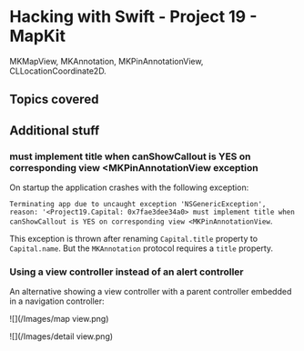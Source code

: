 # Hacking with Swift - Project 19 - MapKit

MKMapView, MKAnnotation, MKPinAnnotationView, CLLocationCoordinate2D.

## Topics covered

## Additional stuff

### must implement title when canShowCallout is YES on corresponding view <MKPinAnnotationView exception

On startup the application crashes with the following exception:

```Terminating app due to uncaught exception 'NSGenericException', reason: '<Project19.Capital: 0x7fae3dee34a0> must implement title when canShowCallout is YES on corresponding view <MKPinAnnotationView```.

This exception is thrown after renaming ```Capital.title``` property to ```Capital.name```.
But the ```MKAnnotation``` protocol requires a ```title``` property.

### Using a view controller instead of an alert controller

An alternative showing a view controller with a parent controller embedded in a navigation controller:

![](/Images/map view.png)

![](/Images/detail view.png)
